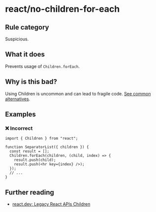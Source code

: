 # react/no-children-for-each

<!-- end auto-generated rule header -->

## Rule category

Suspicious.

## What it does

Prevents usage of `Children.forEach`.

## Why is this bad?

Using Children is uncommon and can lead to fragile code. [See common alternatives](https://react.dev/reference/react/Children#alternatives).

## Examples

### ❌ Incorrect

```tsx
import { Children } from "react";

function SeparatorList({ children }) {
  const result = [];
  Children.forEach(children, (child, index) => {
    result.push(child);
    result.push(<hr key={index} />);
  });
  // ...
}
```

## Further reading

- [react.dev: Legacy React APIs Children](https://react.dev/reference/react/Children)
